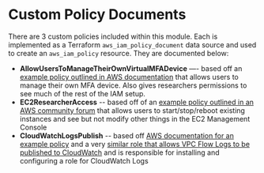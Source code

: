 # Custom Policy Documents

There are 3 custom policies included within this module. Each is implemented as a Terraform `aws_iam_policy_document` data source and used to create an `aws_iam_policy` resource. They are documented below:

- **AllowUsersToManageTheirOwnVirtualMFADevice** —- based off an [example policy outlined in AWS documentation](https://docs.aws.amazon.com/IAM/latest/UserGuide/id_credentials_delegate-permissions_examples.html#creds-policies-mfa-console) that allows users to manage their own MFA device. Also gives researchers permissions to see much of the rest of the IAM setup.
- **EC2ResearcherAccess** -- based off of an [example policy outlined in an AWS community forum](https://forums.aws.amazon.com/thread.jspa?threadID=149941) that allows users to start/stop/reboot existing instances and see but not modify other things in the EC2 Management Console
- **CloudWatchLogsPublish** -- based off [AWS documentation for an example policy](https://docs.aws.amazon.com/AmazonCloudWatch/latest/logs/QuickStartEC2Instance.html) and a very [similar role that allows VPC Flow Logs to be published to CloudWatch](https://docs.aws.amazon.com/vpc/latest/userguide/flow-logs-cwl.html) and is responsible for installing and configuring a role for CloudWatch Logs
